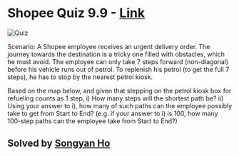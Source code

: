 # Shopee Quiz 9.9 - [Link](https://www.linkedin.com/feed/update/urn:li:activity:6443692568994729984/)

![Quiz](https://image-store.slidesharecdn.com/279bfad7-4283-4825-96fe-c6d893d4d4c1-original.png)

Scenario: A Shopee employee receives an urgent delivery order. The journey towards the destination is a tricky one filled with obstacles, which he must avoid. The employee can only take 7 steps forward (non-diagonal) before his vehicle runs out of petrol. To replenish his petrol (to get the full 7 steps), he has to stop by the nearest petrol kiosk. 

Based on the map below, and given that stepping on the petrol kiosk box for refueling counts as 1 step,
i) How many steps will the shortest path be?
ii) Using your answer to i), how many of such paths can the employee possibly take to get from Start to End?
(e.g. if your answer to i) is 100, how many 100-step paths can the employee take from Start to End?)



## Solved by [Songyan Ho](https://www.linkedin.com/in/hosongyan)
